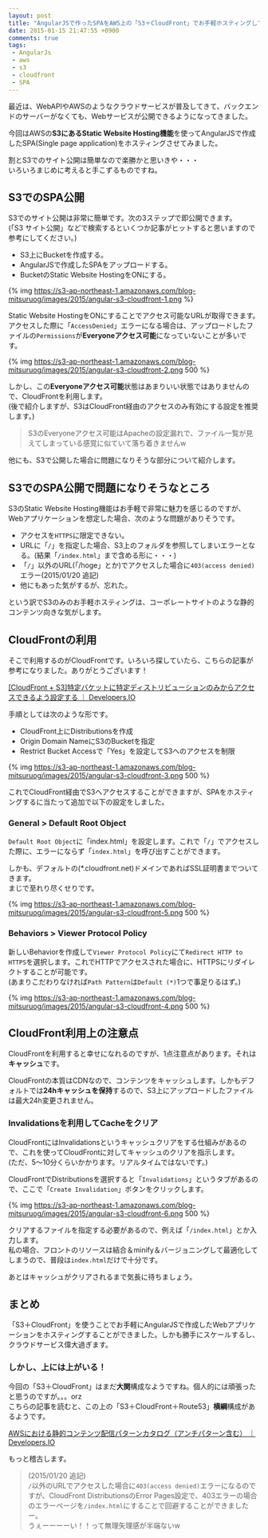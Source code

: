 ```yaml
---
layout: post
title: "AngularJSで作ったSPAをAWS上の「S3＋CloudFront」でお手軽ホスティングして、クラウドサービスってやっぱ素晴らしいなと思った話"
date: 2015-01-15 21:47:55 +0900
comments: true
tags: 
 - AngularJs
 - aws
 - s3
 - cloudfront
 - SPA
---
```


最近は、WebAPIやAWSのようなクラウドサービスが普及してきて、バックエンドのサーバーがなくても、Webサービスが公開できるようになってきました。

今回はAWSの**S3にあるStatic Website Hosting機能**を使ってAngularJSで作成したSPA(Single page application)をホスティングさせてみました。

割とS3でのサイト公開は簡単なので楽勝かと思いきや・・・  
いろいろまじめに考えると手こずるものですね。

<!-- more -->

## S3でのSPA公開

S3でのサイト公開は非常に簡単です。次の3ステップで即公開できます。  
(「S3 サイト公開」などで検索するといくつか記事がヒットすると思いますので参考にしてください。)

* S3上にBucketを作成する。
* AngularJSで作成したSPAをアップロードする。
* BucketのStatic Website HostingをONにする。

{% img https://s3-ap-northeast-1.amazonaws.com/blog-mitsuruog/images/2015/angular-s3-cloudfront-1.png %}

Static Website HostingをONにすることでアクセス可能なURLが取得できます。  
アクセスした際に「`AccessDenied`」エラーになる場合は、アップロードしたファイルの`Permissions`が**Everyoneアクセス可能**になっていないことが多いです。

{% img https://s3-ap-northeast-1.amazonaws.com/blog-mitsuruog/images/2015/angular-s3-cloudfront-2.png 500 %}

しかし、この**Everyoneアクセス可能**状態はあまりいい状態ではありませんので、CloudFrontを利用します。  
(後で紹介しますが、S3はCloudFront経由のアクセスのみ有効にする設定を推奨します。)

> S3のEveryoneアクセス可能はApacheの設定漏れで、ファイル一覧が見えてしまっている感覚に似ていて落ち着きませんw

他にも、S3で公開した場合に問題になりそうな部分について紹介します。

## S3でのSPA公開で問題になりそうなところ

S3のStatic Website Hosting機能はお手軽で非常に魅力を感じるのですが、Webアプリケーションを想定した場合、次のような問題がありそうです。

* アクセスを`HTTPS`に限定できない。
* URLに「`/`」を指定した場合、S3上のフォルダを参照してしまいエラーとなる。(結果「`/index.html`」まで含める形に・・・)
* 「`/`」以外のURL(「/hoge」とか)でアクセスした場合に`403(access denied)`エラー(2015/01/20 追記)
* 他にもあった気がするが、忘れた。
 
という訳でS3のみのお手軽ホスティングは、コーポレートサイトのような静的コンテンツ向きな気がします。

## CloudFrontの利用

そこで利用するのがCloudFrontです。いろいろ探していたら、こちらの記事が参考になりました。ありがとうございます！

[[CloudFront + S3]特定バケットに特定ディストリビューションのみからアクセスできるよう設定する ｜ Developers.IO](http://dev.classmethod.jp/cloud/aws/cloudfront-s3-origin-access-identity/)

手順としては次のような形です。

* CloudFront上にDistributionsを作成
* Origin Domain NameにS3のBucketを指定
* Restrict Bucket Accessで「Yes」を設定してS3へのアクセスを制限

{% img https://s3-ap-northeast-1.amazonaws.com/blog-mitsuruog/images/2015/angular-s3-cloudfront-3.png 500 %}

これでCloudFront経由でS3へアクセスすることができますが、SPAをホスティングするに当たって追加で以下の設定をしました。

### General > Default Root Object

`Default Root Object`に「index.html」を設定します。これで「`/`」でアクセスした際に、エラーにならず「`index.html`」を呼び出すことができます。

しかも、デフォルトの(*.cloudfront.net)ドメインであればSSL証明書までついてきます。  
まじで至れり尽くせりです。

{% img https://s3-ap-northeast-1.amazonaws.com/blog-mitsuruog/images/2015/angular-s3-cloudfront-5.png 500 %}

### Behaviors > Viewer Protocol Policy

新しいBehaviorを作成して`Viewer Protocol Policy`にて`Redirect HTTP to HTTPS`を選択します。これでHTTPでアクセスされた場合に、HTTPSにリダイレクトすることが可能です。  
(あまりこだわりなければ`Path Pattern`は`Default (*)`1つで事足りるはず。)

{% img https://s3-ap-northeast-1.amazonaws.com/blog-mitsuruog/images/2015/angular-s3-cloudfront-4.png 500 %}

## CloudFront利用上の注意点

CloudFrontを利用すると幸せになれるのですが、1点注意点があります。それは**キャッシュ**です。

CloudFrontの本質はCDNなので、コンテンツをキャッシュします。しかもデフォルトでは**24hキャッシュを保持**するので、S3上にアップロードしたファイルは最大24h変更されません。  

### Invalidationsを利用してCacheをクリア

CloudFrontにはInvalidationsというキャッシュクリアをする仕組みがあるので、これを使ってCloudFrontに対してキャッシュのクリアを指示します。  
(ただ、5〜10分くらいかかります。リアルタイムではないです。)

CloudFrontでDistributionsを選択すると「`Invalidations`」というタブがあるので、ここで「`Create Invalidation`」ボタンをクリックします。

{% img https://s3-ap-northeast-1.amazonaws.com/blog-mitsuruog/images/2015/angular-s3-cloudfront-6.png 500 %}

クリアするファイルを指定する必要があるので、例えば「`/index.html`」とか入力します。  
私の場合、フロントのリソースは結合＆minify＆バージョニングして最適化してしまうので、普段は`index.html`だけで十分です。

あとはキャッシュがクリアされるまで気長に待ちましょう。

## まとめ
「S3＋CloudFront」を使うことでお手軽にAngularJSで作成したWebアプリケーションをホスティングすることができました。しかも勝手にスケールするし、クラウドサービス偉大過ぎます。

### しかし、上には上がいる！

今回の「S3＋CloudFront」はまだ**大関**構成なようですね。個人的には頑張ったと思うのですが。。。orz  
こちらの記事を読むと、この上の「S3＋CloudFront＋Route53」**横綱**構成があるようです。

[AWSにおける静的コンテンツ配信パターンカタログ（アンチパターン含む） ｜ Developers.IO](http://dev.classmethod.jp/cloud/aws/static-contents-delivery-patterns/)

もっと稽古します。

> (2015/01/20 追記)  
> `/`以外のURLでアクセスした場合に`403(access denied)`エラーになるのですが、CloudFront DistributionsのError Pages設定で、403エラーの場合のエラーページを`/index.html`にすることで回避することができましたー。  
> うぇーーーーい！！って無理矢理感が半端ないw
